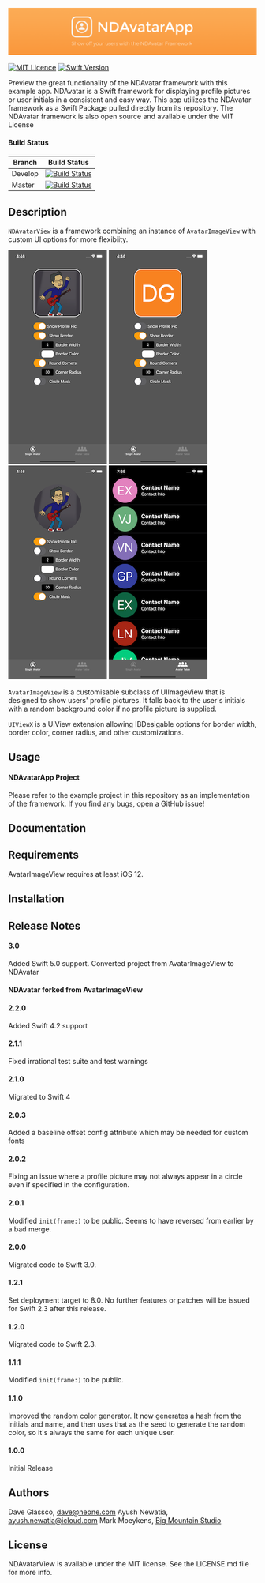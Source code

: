 ![BannerImage](./Images/NDAvatarGitHubBanner.png)

[![MIT Licence](https://badges.frapsoft.com/os/mit/mit.svg?v=103)](https://opensource.org/licenses/mit-license.php)
[![Swift Version](https://img.shields.io/badge/Language-Swift%202.2,%202.3,%203,%204%20&%204.2-orange.svg)](https://developer.apple.com/swift)


Preview the great functionality of the NDAvatar framework with this example app. NDAvatar is a Swift framework for displaying profile pictures or user initials in a consistent and easy way. This app utilizes the NDAvatar framework as a Swift Package pulled directly from its repository. The NDAvatar framework is also open source and available under the MIT License 

#### Build Status

| Branch  | Build Status |
| ------------- | ------------- |
| Develop  | [![Build Status](https://travis-ci.org/ayushn21/AvatarImageView.svg?branch=develop)](https://travis-ci.org/ayushn21/AvatarImageView)|
| Master  | [![Build Status](https://travis-ci.org/ayushn21/AvatarImageView.svg?branch=master)](https://travis-ci.org/ayushn21/AvatarImageView)|

## Description

`NDAvatarView` is a framework combining an instance of `AvatarImageView` with custom UI options for more flexibiity.

![BannerImage](./Images/Screenshot1.png)   ![BannerImage](./Images/Screenshot2.png)   ![BannerImage](./Images/Screenshot4.png)   ![BannerImage](./Images/Screenshot5.png)

`AvatarImageView` is a customisable subclass of UIImageView that is designed to show users' profile pictures. It falls back to the user's initials with a random background color if no profile picture is supplied.

`UIViewX` is a UiView extension allowing IBDesigable options for border width, border color, corner radius, and other customizations.


## Usage


#### NDAvatarApp Project

Please refer to the example project in this repository as an implementation of the framework. If you find any bugs, open a GitHub issue!


## Documentation


## Requirements

AvatarImageView requires at least iOS 12.

## Installation

## Release Notes

#### 3.0
Added Swift 5.0 support. Converted project from AvatarImageView to NDAvatar 

#### NDAvatar forked from AvatarImageView

#### 2.2.0
Added Swift 4.2 support

#### 2.1.1
Fixed irrational test suite and test warnings

#### 2.1.0
Migrated to Swift 4

#### 2.0.3
Added a baseline offset config attribute which may be needed for custom fonts

#### 2.0.2
Fixing an issue where a profile picture may not always appear in a circle even if specified in the configuration.

#### 2.0.1
Modified `init(frame:)` to be public. Seems to have reversed from earlier by a bad merge.

#### 2.0.0
Migrated code to Swift 3.0.

#### 1.2.1
Set deployment target to 8.0. No further features or patches will be issued for Swift 2.3 after this release.

#### 1.2.0
Migrated code to Swift 2.3. 

#### 1.1.1
Modified `init(frame:)` to be public.

#### 1.1.0
Improved the random color generator. It now generates a hash from the initials and name, and then uses that as the seed to generate the random color, so it's always the same for each unique user.

#### 1.0.0
Initial Release

## Authors

Dave Glassco, [dave@neone.com](mailto:dave@neone.com)
Ayush Newatia, [ayush.newatia@icloud.com](mailto:ayush.newatia@icloud.com)
Mark Moeykens, [Big Mountain Studio](https://www.bigmountainstudio.com)

## License

NDAvatarView is available under the MIT license. See the LICENSE.md file for more info.
